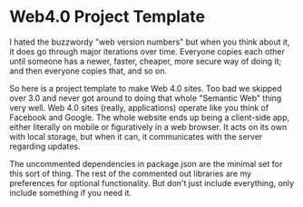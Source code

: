 Web4.0 Project Template
=======================

I hated the buzzwordy "web version numbers" but when you think about it, it does
go through major iterations over time.  Everyone copies each other until someone
has a newer, faster, cheaper, more secure way of doing it; and then everyone
copies that, and so on.

So here is a project template to make Web 4.0 sites.  Too bad we skipped over
3.0 and never got around to doing that whole "Semantic Web" thing very well.
Web 4.0 sites (really, applications) operate like you think of Facebook and
Google.  The whole website ends up being a client-side app, either literally on
mobile or figuratively in a web browser.  It acts on its own with local storage,
but when it can, it communicates with the server regarding updates.

The uncommented dependencies in package.json are the minimal set for this sort
of thing.  The rest of the commented out libraries are my preferences for
optional functionality.  But don't just include everything, only include
something if you need it.
